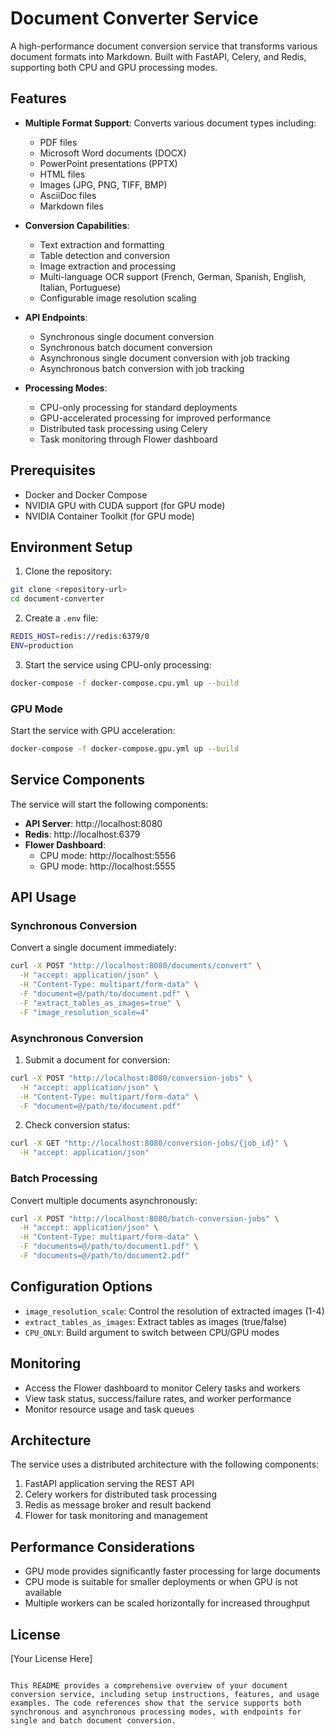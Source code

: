 # Document Converter Service

A high-performance document conversion service that transforms various document formats into Markdown. Built with FastAPI, Celery, and Redis, supporting both CPU and GPU processing modes.

## Features

- **Multiple Format Support**: Converts various document types including:
  - PDF files
  - Microsoft Word documents (DOCX)
  - PowerPoint presentations (PPTX)
  - HTML files
  - Images (JPG, PNG, TIFF, BMP)
  - AsciiDoc files
  - Markdown files

- **Conversion Capabilities**:
  - Text extraction and formatting
  - Table detection and conversion
  - Image extraction and processing
  - Multi-language OCR support (French, German, Spanish, English, Italian, Portuguese)
  - Configurable image resolution scaling

- **API Endpoints**:
  - Synchronous single document conversion
  - Synchronous batch document conversion
  - Asynchronous single document conversion with job tracking
  - Asynchronous batch conversion with job tracking

- **Processing Modes**:
  - CPU-only processing for standard deployments
  - GPU-accelerated processing for improved performance
  - Distributed task processing using Celery
  - Task monitoring through Flower dashboard

## Prerequisites

- Docker and Docker Compose
- NVIDIA GPU with CUDA support (for GPU mode)
- NVIDIA Container Toolkit (for GPU mode)

## Environment Setup

1. Clone the repository:
```bash
git clone <repository-url>
cd document-converter
```

2. Create a `.env` file:
```bash
REDIS_HOST=redis://redis:6379/0
ENV=production
```

3. Start the service using CPU-only processing:
```bash
docker-compose -f docker-compose.cpu.yml up --build
```

### GPU Mode

Start the service with GPU acceleration:

```bash
docker-compose -f docker-compose.gpu.yml up --build
```

## Service Components

The service will start the following components:

- **API Server**: http://localhost:8080
- **Redis**: http://localhost:6379
- **Flower Dashboard**:
  - CPU mode: http://localhost:5556
  - GPU mode: http://localhost:5555

## API Usage

### Synchronous Conversion

Convert a single document immediately:

```bash
curl -X POST "http://localhost:8080/documents/convert" \
  -H "accept: application/json" \
  -H "Content-Type: multipart/form-data" \
  -F "document=@/path/to/document.pdf" \
  -F "extract_tables_as_images=true" \
  -F "image_resolution_scale=4"
```

### Asynchronous Conversion

1. Submit a document for conversion:

```bash
curl -X POST "http://localhost:8080/conversion-jobs" \
  -H "accept: application/json" \
  -H "Content-Type: multipart/form-data" \
  -F "document=@/path/to/document.pdf"
```

2. Check conversion status:

```bash
curl -X GET "http://localhost:8080/conversion-jobs/{job_id}" \
  -H "accept: application/json"
```

### Batch Processing

Convert multiple documents asynchronously:

```bash
curl -X POST "http://localhost:8080/batch-conversion-jobs" \
  -H "accept: application/json" \
  -H "Content-Type: multipart/form-data" \
  -F "documents=@/path/to/document1.pdf" \
  -F "documents=@/path/to/document2.pdf"
```

## Configuration Options

- `image_resolution_scale`: Control the resolution of extracted images (1-4)
- `extract_tables_as_images`: Extract tables as images (true/false)
- `CPU_ONLY`: Build argument to switch between CPU/GPU modes

## Monitoring

- Access the Flower dashboard to monitor Celery tasks and workers
- View task status, success/failure rates, and worker performance
- Monitor resource usage and task queues

## Architecture

The service uses a distributed architecture with the following components:

1. FastAPI application serving the REST API
2. Celery workers for distributed task processing
3. Redis as message broker and result backend
4. Flower for task monitoring and management

## Performance Considerations

- GPU mode provides significantly faster processing for large documents
- CPU mode is suitable for smaller deployments or when GPU is not available
- Multiple workers can be scaled horizontally for increased throughput

## License

[Your License Here]
```

This README provides a comprehensive overview of your document conversion service, including setup instructions, features, and usage examples. The code references show that the service supports both synchronous and asynchronous processing modes, with endpoints for single and batch document conversion.
